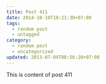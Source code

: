 ```yaml
---
title: Post 411
date: 2014-10-18T18:21:30+07:00
tags:
  - random post
  - untagged
category:
  - random post
  - uncategorized
updated: 2013-07-04T08:56:20+07:00
---
```

This is content of post 411
